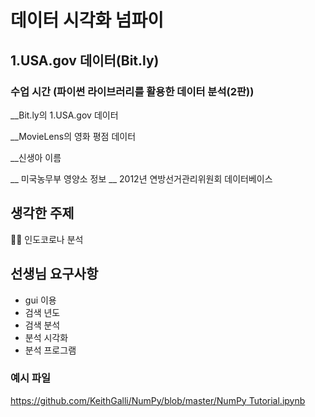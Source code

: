 # 데이터 시각화 넘파이

## 1.USA.gov 데이터(Bit.ly)

### 수업 시간 (파이썬 라이브러리를 활용한 데이터 분석(2판))

__Bit.ly의 1.USA.gov 데이터

__MovieLens의 영화 평점 데이터

__신생아 이름

__ 미국농무부 영양소 정보
__ 2012년 연방선거관리위원회 데이터베이스


## 생각한 주제
🏳️‍🌈  인도코로나 분석


## 선생님 요구사항

* gui 이용
* 검색 년도
* 검색 분석
* 분석 시각화
* 분석 프로그램



### 예시 파일
[https://github.com/KeithGalli/NumPy/blob/master/NumPy Tutorial.ipynb](https://github.com/KeithGalli/NumPy/blob/master/NumPy%20Tutorial.ipynb)
